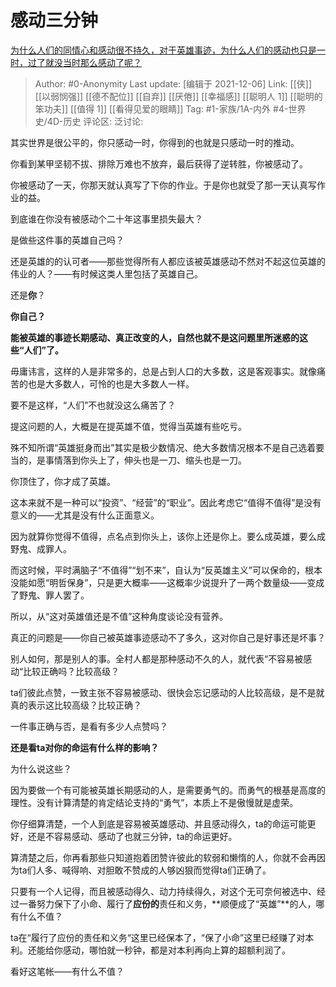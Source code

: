 # 感动三分钟
[为什么人们的同情心和感动很不持久，对于英雄事迹，为什么人们的感动也只是一时，过了就没当时那么感动了呢？](https://www.zhihu.com/question/502308703/answer/2258072985)

> Author: #0-Anonymity
> Last update: [编辑于 2021-12-06]
> Link: [[侠]] [[以弱悯强]] [[德不配位]] [[自弃]] [[厌倦]] [[幸福感]] [[聪明人 1]] [[聪明的笨功夫]] [[值得 1]] [[看得见爱的眼睛]]
> Tag: #1-家族/1A-内外 #4-世界史/4D-历史
> 评论区:
> 泛讨论:

其实世界是很公平的，你只感动一时，你得到的也就是只感动一时的推动。

你看到某甲坚韧不拔、排除万难也不放弃，最后获得了逆转胜，你被感动了。

你被感动了一天，你那天就认真写了下你的作业。于是你也就受了那一天认真写作业的益。

到底谁在你没有被感动个二十年这事里损失最大？

是做些这件事的英雄自己吗？

还是英雄的的认可者——那些觉得所有人都应该被英雄感动不然对不起这位英雄的伟业的人？——有时候这类人里包括了英雄自己。

还是**你**？

**你自己？**

**能被英雄的事迹长期感动、真正改变的人，自然也就不是这问题里所迷惑的这些“人们”了。**

毋庸讳言，这样的人是非常多的，总是占到人口的大多数，这是客观事实。就像痛苦的也是大多数人，可怜的也是大多数人一样。

要不是这样，“人们”不也就没这么痛苦了？

提这问题的人，大概是在提英雄不值，觉得当英雄有些吃亏。

殊不知所谓“英雄挺身而出”其实是极少数情况、绝大多数情况根本不是自己选着要当的，是事情落到你头上了，伸头也是一刀、缩头也是一刀。

你顶住了，你才成了英雄。

这本来就不是一种可以“投资”、“经营”的“职业”。因此考虑它“值得不值得”是没有意义的——尤其是没有什么正面意义。

因为就算你觉得不值得，点名点到你头上，该你上还是你上。要么成英雄，要么成野鬼、成罪人。

而这时候，平时满脑子“不值得”“划不来”，自认为“反英雄主义”可以保命的，根本没能如愿“明哲保身”，只是更大概率——这概率少说提升了一两个数量级——变成了野鬼、罪人罢了。

所以，从“这对英雄值还是不值”这种角度谈论没有营养。

真正的问题是——你自己被英雄事迹感动不了多久，这对你自己是好事还是坏事？

别人如何，那是别人的事。全村人都是那种感动不久的人，就代表“不容易被感动“比较正确吗？比较高级？

ta们彼此点赞，一致主张不容易被感动、很快会忘记感动的人比较高级，是不是就真的表示这比较高级？比较正确？

一件事正确与否，是看有多少人点赞吗？

**还是看ta对你的命运有什么样的影响？**

为什么说这些？

因为要做一个有可能被英雄长期感动的人，是需要勇气的。而勇气的根基是高度的理性。没有计算清楚的肯定结论支持的“勇气”，本质上不是傲慢就是虚荣。

你仔细算清楚，一个人到底是容易被英雄感动、并且感动得久，ta的命运可能更好，还是不容易感动、感动了也就三分钟，ta的命运更好。

算清楚之后，你再看那些只知道抱着团赞许彼此的软弱和懒惰的人，你就不会再因为ta们人多、喊得响、对胆敢不赞成的人够凶狠而觉得ta们正确了。

只要有一个人记得，而且被感动得久、动力持续得久，对这个无可奈何被选中、经过一番努力保下了小命、履行了**应份的**责任和义务，**顺便成了“英雄”**的人，哪有什么不值？

ta在“履行了应份的责任和义务“这里已经保本了，“保了小命”这里已经赚了对本利。还能给你感动，哪怕就一秒钟，都是对本利再向上算的超额利润了。

看好这笔帐——有什么不值？
